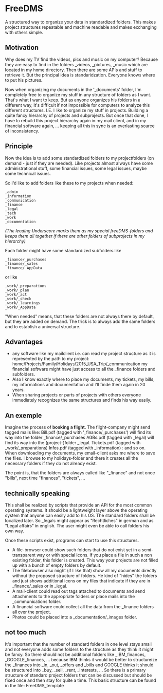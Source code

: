 # FreeDMS
A structured way to organize your data in standardized folders. 
This makes project structures repeatable and machine readable and makes exchanging with others simple.

## Motivation
Why does my TV find the videos, pics and music on my computer? Because they are easy to find in the folders _videos¸ _pictures, _music which are located in my home directory. Then there are some APIs and stuff to retrieve it. But the principal idea is standaridzation. Everyone knows where to put his pictures.

Now when organizing my documents in the '_documents' folder, I'm completely free to organize my stuff in any structure of folders as I want. That's what I want to keep. But as anyone organizes his folders in a different way, it's difficult if not impossible for computers to analyze this different structures.
I.E. I like to organize my stuff in projects. Building a quite fancy hierarchy of projects and subprojects. But once that done, I have to rebuild this project hierarchy again in my mail client, and in my financial software again, ... keeping all this in sync is an everlasting source of inconsistency.

## Principle
Now the idea is to add some standardized folders to my projectfolders (on demand - just if they are needed).
Like projects almost always have some administrational stuff, some financial issues, some legal issues, maybe some technical issues.

So i'd like to add folders like these to my projects when needed:

    _admin
    _information
    _communication
    _finance
    _legal
    _tech
    _work
    _documentation
    
_(The leading Underscore marks them as my special freeDMS-folders and keeps them all together if there are other folders of subprojects in my hierarchy)_

Each folder might have some standardized subfolders like

    _finance/_purchases
    _finance/_sales
    _finance/_AppData

or like

    _work/_preparations
    _work/_plan
    _work/_act
    _work/_check
    _work/_learnings
    _work/_AppData

"When needed" means, that these folders are not always there by default, but they are added on demand.
The trick is to always add the same folders and to establish a universal structure.

## Advantages

  * any software like my mailclient i.e. can read my project structure as it is represented by the path to my project:
    home/Projects/Family/Holidays/2015_USA_Trip/_communication
    my financial software might have just access to all the _finance folders and subfolders.
  * Also I know exactly where to place my documents, my tickets, my bills, my informations and documentation and I'll finde them again in 20 years.
  * When sharing projects or parts of projects with others everyone immediately recognizes the same structures and finds his way easily.

## An exemple
Imagine the process of __booking a flight__. The filght-company might send tagged mails like:
Bill.pdf (tagged with '_finance/_purchases') will find its way into the folder _finance/_purchases
AGBs.pdf (tagged with _legal) will find its way into the (project-)folder _legal.
Tickets.pdf (tagged with _work/_preparations)
Infos.pdf (tagged with _information)
: and so on.
When downloading my documents, my email-client asks me where to save the files. I browse to my holidays-folder and there it creates all the necessary folders if they do not already exist.

The point is, that the folders are always called like "_finance" and not once "bills", next time "finances", "tickets", ...

## technically speaking
This shall be realized by scripts that provide an API for the most common operating systems. It should be a lightweight layer above the operating system that anyone can easily add to his OS. The standard folders shall be localized later. So _legals might appear as "Rechtliches" in german and as "Legal affairs" in english. The user might even be able to call folders his own way. 

Once these scripts exist, programs can start to use this structures.
  * A file-browser could show such folders that do not exist yet in a semi-transparent way or with special icons. If you place a file in such a non existing folder, this folder is created. This way your projects are not filled up with a bunch of empty folders by default. 
  * The filebrowser also might (if I like that) show all my documents directly without the proposed structure of folders. He kind of "hides" the folders and just shows additional icons on my files that indicate if they are in _finance/_sales or in _legal. 
  * A mail-client could read out tags attached to documents and send attachments to the appropriate folders or place mails into the _communications folder.
  * A financial software could collect all the data from the _finance folders all over the project.
  * Photos could be placed into a _documentation/_images folder.

## not too much
It's important that the number of standard folders in one level stays small and not everyone adds some folders to the structure as they think it might be fancy. So there should not be additional folders like _IBM_finances, _GOOGLE_finances, ... because IBM thinks it would be better to structureize the _finances into _in, _out, _offers and _bills and GOOGLE thinks it should be structured into _buy, _sell, _rent, _interests, ...
So there is a primary structure of standard project folders that can be discussed but should be fixed once and then stay for quite a time. This basic structure can be found in the file: FreeDMS_template
